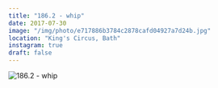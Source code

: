 ```yaml
---
title: "186.2 - whip"
date: 2017-07-30
image: "/img/photo/e717886b3784c2878cafd04927a7d24b.jpg"
location: "King's Circus, Bath"
instagram: true
draft: false
---
```


![186.2 - whip](/img/photo/e717886b3784c2878cafd04927a7d24b.jpg)
